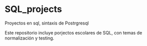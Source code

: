 # SQL_projects
Proyectos en sql, sintaxis de Postrgresql

Este repositorio incluye porjectos escolares de SQL, con temas de normalización y testing.
